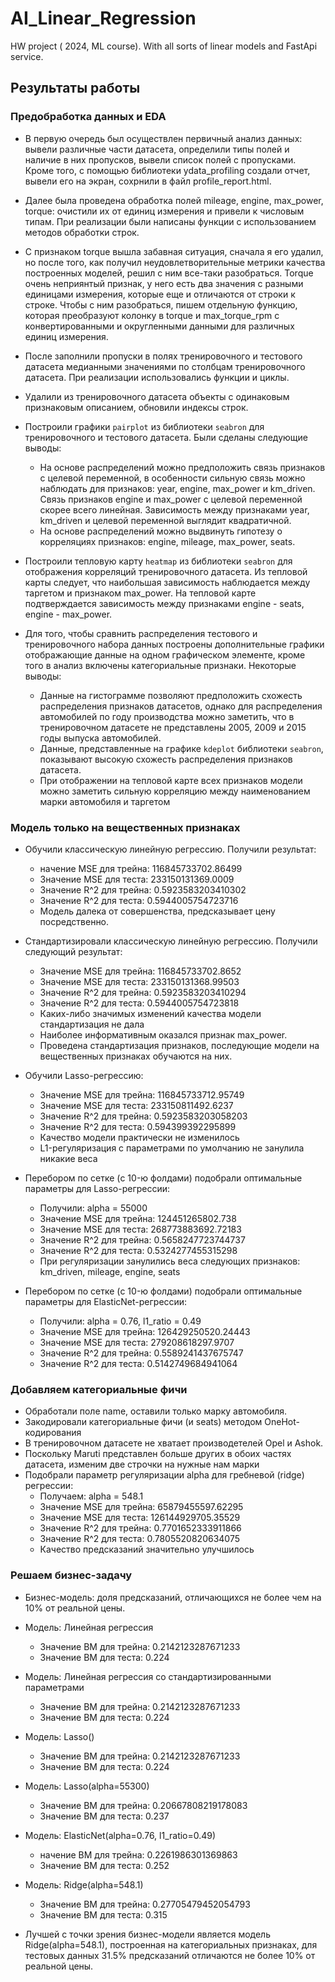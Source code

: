 # AI_Linear_Regression
HW project ( 2024, ML course). With all sorts of linear models and FastApi service.

## Результаты работы

### Предобработка данных и EDA

- В первую очередь был осуществлен первичный анализ данных: вывели различные части датасета, определили типы полей и наличие в них пропусков, вывели список полей с пропусками. Кроме того, с помощью библиотеки ydata_profiling создали отчет, вывели его на экран, сохрнили в файл profile_report.html.

- Далее была проведена обработка полей mileage, engine, max_power, torque: очистили их от единиц измерения и привели к числовым типам. При реализации были написаны функции с использованием методов обработки строк. 

- С признаком torque вышла забавная ситуация, сначала я его удалил, но после того, как получил неудовлетворительные метрики качества построенных моделей, решил с ним все-таки разобраться. Torque очень неприянтый признак, у него есть два значения с разными единицами
 измерения, которые еще и отличаются от строки к строке. Чтобы с ним разобраться, пишем отдельную функцию, которая преобразуют колонку в torque и max_torque_rpm с конвертированными и округленными данными для различных единиц измерения. 

- После заполнили пропуски в полях тренировочного и тестового датасета медианными значениями по столбцам тренировочного датасета. При реализации использовались функции и циклы.

- Удалили из тренировочного датасета объекты с одинаковым признаковым описанием, обновили индексы строк.

- Построили графики `pairplot` из библиотеки `seabron` для тренировочного и тестового датасета. Были сделаны следующие выводы:
    - На основе распределений можно предположить связь признаков с целевой переменной, в особенности сильную связь можно наблюдать для признаков: year, engine, max_power и km_driven. Связь признаков engine и max_power с целевой переменной скорее всего линейная. Зависимость между признаками year, km_driven и целевой переменной выглядит квадратичной.
    - На основе распределений можно выдвинуть гипотезу о корреляциях признаков: engine, mileage, max_power, seats.
      
- Построили тепловую карту `heatmap` из библиотеки `seabron` для отображения корреляций тренировочного датасета. Из тепловой карты следует, что наибольшая зависимость наблюдается между таргетом и признаком max_power. На тепловой карте подтверждается зависимость между признаками engine - seats, engine - max_power.

- Для того, чтобы сравнить распределения тестового и тренировочного набора данных построены дополнительные графики отображающие данные на одном графическом элементе, кроме того в анализ включены категориальные признаки. Некоторые выводы:
    - Данные на гистограмме позволяют предположить схожесть распределения признаков датасетов, однако для распределения автомобилей по году производства можно заметить, что в тренировочном датасете не представлены 2005, 2009 и 2015 годы выпуска автомобилей.
    - Данные, представленные на графике `kdeplot` библиотеки `seabron`, показывают высокую схожесть распределения признаков датасета.
    - При отображении на тепловой карте всех признаков модели можно заметить сильную корреляцию между наименованием марки автомобиля и таргетом

### Модель только на вещественных признаках

- Обучили классическую линейную регрессию. Получили результат:
    - начение MSE для трейна:  116845733702.86499
    - Значение MSE для теста:   233150131369.0009
    - Значение R^2 для трейна:  0.5923583203410302
    - Значение R^2 для теста:   0.5944005754723716
    - Модель далека от совершенства, предсказывает цену посредственно.

- Стандартизировали классическую линейную регрессию. Получили следующий результат:
    - Значение MSE для трейна:  116845733702.8652
    - Значение MSE для теста:   233150131368.99503
    - Значение R^2 для трейна:  0.5923583203410294
    - Значение R^2 для теста:   0.5944005754723818
    - Каких-либо значимых изменений качества модели стандартизация не дала
    - Наиболее информативным оказался признак max_power.
    - Проведена стандартизация признаков, последующие модели на вещественных признаках обучаются на них.
      
- Обучили Lasso-регрессию:
    - Значение MSE для трейна:  116845733712.95749
    - Значение MSE для теста:   233150811492.6237
    - Значение R^2 для трейна:  0.5923583203058203
    - Значение R^2 для теста:   0.594399392295899
    - Качество модели практически не изменилось
    - L1-регуляризация с параметрами по умолчанию не занулила никакие веса

- Перебором по сетке (c 10-ю фолдами) подобрали оптимальные параметры для Lasso-регрессии:
    - Получили: alpha = 55000
    - Значение MSE для трейна:  124451265802.738
    - Значение MSE для теста:   268773883692.72183
    - Значение R^2 для трейна:  0.5658247723744737
    - Значение R^2 для теста:   0.5324277455315298
    - При регуляризации занулились веса следующих признаков: km_driven, mileage, engine, seats
      
- Перебором по сетке (c 10-ю фолдами) подобрали оптимальные параметры для ElasticNet-регрессии:
    - Получили: alpha = 0.76, l1_ratio = 0.49
    - Значение MSE для трейна:  126429250520.24443
    - Значение MSE для теста:   279208618297.9707
    - Значение R^2 для трейна:  0.5589241437675747
    - Значение R^2 для теста:   0.5142749684941064


### Добавляем категориальные фичи

- Обработали поле name, оставили только марку автомобиля.
- Закодировали категориальные фичи (и seats) методом OneHot-кодирования
- В тренировочном датасете не хватает производетелей Opel и Ashok.
- Поскольку Maruti представлен больше других в обоих частях датасета, изменим две строчки на нужные нам марки
- Подобрали параметр регуляризации alpha для гребневой (ridge) регрессии:
    - Получаем: alpha = 548.1
    - Значение MSE для трейна:  65879455597.62295
    - Значение MSE для теста:   126144929705.35529
    - Значение R^2 для трейна:  0.7701652333911866
    - Значение R^2 для теста:   0.7805520820634075
    - Качество предсказаний значительно улучшилось

### Решаем бизнес-задачу
- Бизнес-модель: доля предсказаний, отличающихся не более чем на 10% от реальной цены.

- Модель:  Линейная регрессия
    - Значение BM для трейна:  0.2142123287671233
    - Значение BM для теста:   0.224
      
- Модель:  Линейная регрессия со стандартизированными параметрами
    - Значение BM для трейна:  0.2142123287671233
    - Значение BM для теста:   0.224
 
- Модель:  Lasso()
    - Значение BM для трейна:  0.2142123287671233
    - Значение BM для теста:   0.224

- Модель:  Lasso(alpha=55300)
    - Значение BM для трейна:  0.20667808219178083
    - Значение BM для теста:   0.237
 
- Модель:  ElasticNet(alpha=0.76, l1_ratio=0.49)
    - начение BM для трейна:  0.2261986301369863
    - Значение BM для теста:   0.252
 
- Модель:  Ridge(alpha=548.1)
    - Значение BM для трейна:  0.27705479452054793
    - Значение BM для теста:   0.315
 
- Лучшей с точки зрения бизнес-модели является модель Ridge(alpha=548.1), построенная на категориальных признаках, для тестовых данных 31.5% предсказаний отличаются не более 10% от реальной цены.
